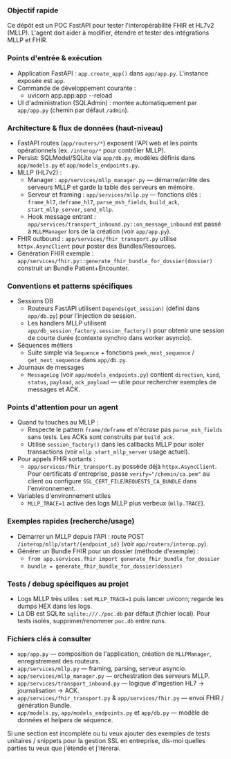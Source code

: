 ### Objectif rapide
Ce dépôt est un POC FastAPI pour tester l'interopérabilité FHIR et HL7v2 (MLLP).
L'agent doit aider à modifier, étendre et tester des intégrations MLLP et FHIR.

### Points d'entrée & exécution
- Application FastAPI : `app.create_app()` dans `app/app.py`. L'instance exposée est `app`.
- Commande de développement courante :
  - uvicorn app.app:app --reload
- UI d'administration (SQLAdmin) : montée automatiquement par `app/app.py` (chemin par défaut `/admin`).

### Architecture & flux de données (haut-niveau)
- FastAPI routes (`app/routers/*`) exposent l'API web et les points opérationnels (ex. `/interop/*` pour contrôler MLLP).
- Persist: SQLModel/SQLite via `app/db.py`, modèles définis dans `app/models.py` et `app/models_endpoints.py`.
- MLLP (HL7v2) :
  - Manager : `app/services/mllp_manager.py` — démarre/arrête des serveurs MLLP et garde la table des serveurs en mémoire.
  - Serveur et framing : `app/services/mllp.py` — fonctions clés : `frame_hl7`, `deframe_hl7`, `parse_msh_fields`, `build_ack`, `start_mllp_server`, `send_mllp`.
  - Hook message entrant : `app/services/transport_inbound.py::on_message_inbound` est passé à `MLLPManager` lors de la création (voir `app/app.py`).
- FHIR outbound : `app/services/fhir_transport.py` utilise `httpx.AsyncClient` pour poster des Bundles/Resources.
- Génération FHIR exemple : `app/services/fhir.py::generate_fhir_bundle_for_dossier(dossier)` construit un Bundle Patient+Encounter.

### Conventions et patterns spécifiques
- Sessions DB
  - Routeurs FastAPI utilisent `Depends(get_session)` (défini dans `app/db.py`) pour l'injection de session.
  - Les handlers MLLP utilisent `app/db_session_factory.session_factory()` pour obtenir une session de courte durée (contexte synchro dans worker asyncio).
- Séquences métiers
  - Suite simple via `Sequence` + fonctions `peek_next_sequence` / `get_next_sequence` dans `app/db.py`.
- Journaux de messages
  - `MessageLog` (voir `app/models_endpoints.py`) contient `direction`, `kind`, `status`, `payload`, `ack_payload` — utile pour rechercher exemples de messages et ACK.

### Points d'attention pour un agent
- Quand tu touches au MLLP :
  - Respecte le pattern `frame/deframe` et n'écrase pas `parse_msh_fields` sans tests. Les ACKs sont construits par `build_ack`.
  - Utilise `session_factory()` dans les callbacks MLLP pour isoler transactions (voir `mllp.start_mllp_server` usage actuel).
- Pour appels FHIR sortants :
  - `app/services/fhir_transport.py` possède déjà `httpx.AsyncClient`. Pour certificats d'entreprise, passe `verify="/chemin/ca.pem"` au client ou configure `SSL_CERT_FILE`/`REQUESTS_CA_BUNDLE` dans l'environnement.
- Variables d'environnement utiles
  - `MLLP_TRACE=1` active des logs MLLP plus verbeux (`mllp.TRACE`).

### Exemples rapides (recherche/usage)
- Démarrer un MLLP depuis l'API : route POST `/interop/mllp/start/{endpoint_id}` (voir `app/routers/interop.py`).
- Générer un Bundle FHIR pour un dossier (méthode d'exemple) :
  - `from app.services.fhir import generate_fhir_bundle_for_dossier`
  - `bundle = generate_fhir_bundle_for_dossier(dossier)`

### Tests / debug spécifiques au projet
- Logs MLLP très utiles : set `MLLP_TRACE=1` puis lancer uvicorn; regarde les dumps HEX dans les logs.
- La DB est SQLite `sqlite:///./poc.db` par défaut (fichier local). Pour tests isolés, supprimer/renommer `poc.db` entre runs.

### Fichiers clés à consulter
- `app/app.py` — composition de l'application, création de `MLLPManager`, enregistrement des routeurs.
- `app/services/mllp.py` — framing, parsing, serveur asyncio.
- `app/services/mllp_manager.py` — orchestration des serveurs MLLP.
- `app/services/transport_inbound.py` — logique d'ingestion HL7 → journalisation → ACK.
- `app/services/fhir_transport.py` & `app/services/fhir.py` — envoi FHIR / génération Bundle.
- `app/models.py`, `app/models_endpoints.py` et `app/db.py` — modèle de données et helpers de séquence.

Si une section est incomplète ou tu veux ajouter des exemples de tests unitaires / snippets pour la gestion SSL en entreprise, dis-moi quelles parties tu veux que j'étende et j'itérerai.
